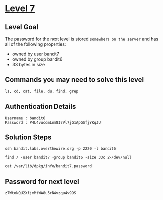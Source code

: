 # [Level 7](https://overthewire.org/wargames/bandit/bandit7.html)

## Level Goal

The password for the next level is stored `somewhere on the server` and has all of the following properties:

* owned by user bandit7
* owned by group bandit6
* 33 bytes in size

## Commands you may need to solve this level

    ls, cd, cat, file, du, find, grep

## Authentication Details

    Username : bandit6
    Password : P4L4vucdmLnm8I7Vl7jG1ApGSfjYKqJU

## Solution Steps

``` 
ssh bandit.labs.overthewire.org -p 2220 -l bandit6

find / -user bandit7 -group bandit6 -size 33c 2>/dev/null

cat /var/lib/dpkg/info/bandit7.password
```

## Password for next level

    z7WtoNQU2XfjmMtWA8u5rN4vzqu4v99S